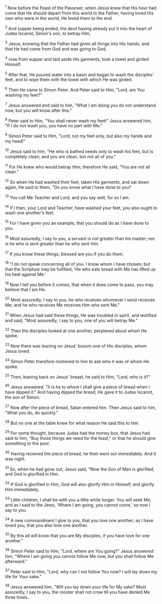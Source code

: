 <sup>1</sup> 
Now before the Feast of the Passover, when Jesus knew that His hour had come that He should depart from this world to the Father, having loved His own who were in the world, He loved them to the end. 

<sup>2</sup> 
And supper being ended, the devil having already put it into the heart of Judas Iscariot, Simon's son, to betray Him, 

<sup>3</sup> 
Jesus, knowing that the Father had given all things into His hands, and that He had come from God and was going to God, 

<sup>4</sup> 
rose from supper and laid aside His garments, took a towel and girded Himself. 

<sup>5</sup> 
After that, He poured water into a basin and began to wash the disciples' feet, and to wipe them with the towel with which He was girded. 

<sup>6</sup> 
Then He came to Simon Peter. And Peter said to Him, "Lord, are You washing my feet?" 

<sup>7</sup> 
Jesus answered and said to him, "What I am doing you do not understand now, but you will know after this." 

<sup>8</sup> 
Peter said to Him, "You shall never wash my feet!" Jesus answered him, "If I do not wash you, you have no part with Me." 

<sup>9</sup> 
Simon Peter said to Him, "Lord, not my feet only, but also my hands and my head!" 

<sup>10</sup> 
Jesus said to him, "He who is bathed needs only to wash his feet, but is completely clean; and you are clean, but not all of you." 

<sup>11</sup> 
For He knew who would betray Him; therefore He said, "You are not all clean." 

<sup>12</sup> 
So when He had washed their feet, taken His garments, and sat down again, He said to them, "Do you know what I have done to you? 

<sup>13</sup> 
You call Me Teacher and Lord, and you say well, for so I am. 

<sup>14</sup> 
If I then, your Lord and Teacher, have washed your feet, you also ought to wash one another's feet. 

<sup>15</sup> 
For I have given you an example, that you should do as I have done to you. 

<sup>16</sup> 
Most assuredly, I say to you, a servant is not greater than his master; nor is he who is sent greater than he who sent him. 

<sup>17</sup> 
If you know these things, blessed are you if you do them.

<sup>18</sup> 
"I do not speak concerning all of you. I know whom I have chosen; but that the Scripture may be fulfilled, 'He who eats bread with Me has lifted up his heel against Me.' 

<sup>19</sup> 
Now I tell you before it comes, that when it does come to pass, you may believe that I am He. 

<sup>20</sup> 
Most assuredly, I say to you, he who receives whomever I send receives Me; and he who receives Me receives Him who sent Me." 

<sup>21</sup> 
When Jesus had said these things, He was troubled in spirit, and testified and said, "Most assuredly, I say to you, one of you will betray Me." 

<sup>22</sup> 
Then the disciples looked at one another, perplexed about whom He spoke. 

<sup>23</sup> 
Now there was leaning on Jesus' bosom one of His disciples, whom Jesus loved. 

<sup>24</sup> 
Simon Peter therefore motioned to him to ask who it was of whom He spoke. 

<sup>25</sup> 
Then, leaning back on Jesus' breast, he said to Him, "Lord, who is it?" 

<sup>26</sup> 
Jesus answered, "It is he to whom I shall give a piece of bread when I have dipped it." And having dipped the bread, He gave it to Judas Iscariot, the son of Simon. 

<sup>27</sup> 
Now after the piece of bread, Satan entered him. Then Jesus said to him, "What you do, do quickly." 

<sup>28</sup> 
But no one at the table knew for what reason He said this to him. 

<sup>29</sup> 
For some thought, because Judas had the money box, that Jesus had said to him, "Buy those things we need for the feast," or that he should give something to the poor. 

<sup>30</sup> 
Having received the piece of bread, he then went out immediately. And it was night.

<sup>31</sup> 
So, when he had gone out, Jesus said, "Now the Son of Man is glorified, and God is glorified in Him. 

<sup>32</sup> 
If God is glorified in Him, God will also glorify Him in Himself, and glorify Him immediately. 

<sup>33</sup> 
Little children, I shall be with you a little while longer. You will seek Me; and as I said to the Jews, 'Where I am going, you cannot come,' so now I say to you. 

<sup>34</sup> 
A new commandment I give to you, that you love one another; as I have loved you, that you also love one another. 

<sup>35</sup> 
By this all will know that you are My disciples, if you have love for one another." 

<sup>36</sup> 
Simon Peter said to Him, "Lord, where are You going?" Jesus answered him, "Where I am going you cannot follow Me now, but you shall follow Me afterward." 

<sup>37</sup> 
Peter said to Him, "Lord, why can I not follow You now? I will lay down my life for Your sake." 

<sup>38</sup> 
Jesus answered him, "Will you lay down your life for My sake? Most assuredly, I say to you, the rooster shall not crow till you have denied Me three times.